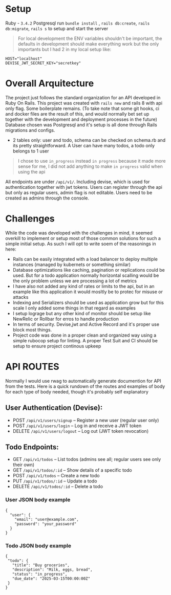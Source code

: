 
# Setup

Ruby - `3.4.2`
Postgresql
run `bundle install` , `rails db:create`, `rails db:migrate`, `rails s` to setup and start the server

> For local development the ENV variables shouldn't be important, the defaults in development should make everything work but the only importants
but I had 2 in my local setup like: 
```
HOST="localhost"
DEVISE_JWT_SECRET_KEY="secretkey"
```

# Overall Arquitecture

The project just follows the standard organization for an API developed in Ruby On Rails.
This project was created with `rails new` and rails 8 with api only flag. Some boilerplate remains. (To take note that some git hooks, ci and docker files are the result of this, and would normally bet set up together with the development and deployment processes in the future)
Database chosen was Postgresql and it's setup is all done through Rails migrations and configs.
 - 2 tables only: user and todo, schema can be checked on schema.rb and its pretty straightforward. A User can have many todos, a todo only belongs to 1 user
> I chose to use `in_progress` instead `in progress` because it made more sense for me, I did not add anything to make `in progress` valid when using the api

All endpoints are under `/api/v1/`. Including devise, which is used for authentication together with jwt tokens.
Users can register through the api but only as regular users, admin flag is not editable. Users need to be created as admins through the console.

# Challenges

While the code was developed with the challenges in mind, it seemed overkill to implement or setup most of those common solutions for such a simple initial setup. As such I will opt to write soem of the reasonings in here:


 - Rails can be easily integrated with a load balancer to deploy multiple instances (managed by kubernets or something similar)
 - Database optimizations like caching, pagination or replications could be used. But for a todo application normally horizontal scalling would be the only problem unless we are processing a lot of metrics
 - I have also not added any kind of rates or limits to the api, but in an example like this application it would mosltly be to protec for misuse or attacks
 - Indexing and Serializers should be used as application grow but for this scale I only added some things in that regard as examples
 - I setup lograge but any other kind of monitor should be setup like NewRelic or Rollbar for erros to handle production
 - In terms of security. Devise,jwt and Active Record and it's proper use block most things. 
 - Project code was done in a proper clean and organized way using a simple rubocop setup for linting. A proper Test Suit and CI should be setup to ensure project continous upkeep

# API ROUTES

Normally I would use rwag to automatically generate documention for API from the tests.
Here is a quick rundown of the routes and examples of body for each type of body needed, though it's probably self explanatory

## User Authentication (Devise):

 - POST `/api/v1/users/signup` – Register a new user (regular user only)
 - POST `/api/v1/users/login` – Log in and receive a JWT token
 - DELETE `/api/v1/users/logout` – Log out (JWT token revocation)

## Todo Endpoints:

 - GET `/api/v1/todos` – List todos (admins see all; regular users see only their own)
 - GET `/api/v1/todos/:id` – Show details of a specific todo
 - POST `/api/v1/todos` – Create a new todo
 - PUT `/api/v1/todos/:id` – Update a todo
 - DELETE `/api/v1/todos/:id` – Delete a todo

### User JSON body example
```
{
  "user": {
    "email": "user@example.com",
    "password": "your_password"
  }
}
```
### Todo JSON body example
 ```
 {
  "todo": {
    "title": "Buy groceries",
    "description": "Milk, eggs, bread",
    "status": "in_progress",
    "due_date": "2025-03-15T00:00:00Z"
  }
}
 ```